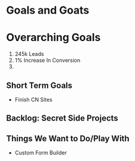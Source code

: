 # Goals and Goats


# Overarching Goals
1. 245k Leads
2. 1% Increase In Conversion 
3. 

## Short Term Goals 
- Finish CN Sites

## Backlog: Secret Side Projects

## Things We Want to Do/Play With
- Custom Form Builder 
 
